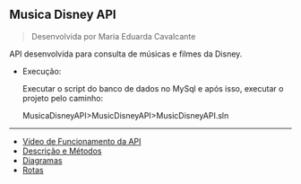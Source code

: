 ## Musica Disney API
> Desenvolvida por Maria Eduarda Cavalcante

API desenvolvida para consulta de músicas e filmes da Disney.

* Execução:
  
  Executar o script do banco de dados no MySql e após isso, executar o projeto pelo caminho: 

  MusicaDisneyAPI>MusicDisneyAPI>MusicDisneyAPI.sln

***

* [Vídeo de Funcionamento da API](https://youtu.be/zNFA9GSxQag)
* [Descrição e Métodos](https://github.com/MariaEduCavalcante/MusicaDisneyAPI/wiki/Descri%C3%A7%C3%A3o)
* [Diagramas](https://github.com/MariaEduCavalcante/MusicaDisneyAPI/wiki/Diagramas)
* [Rotas](https://github.com/MariaEduCavalcante/MusicaDisneyAPI/wiki/Rotas)

